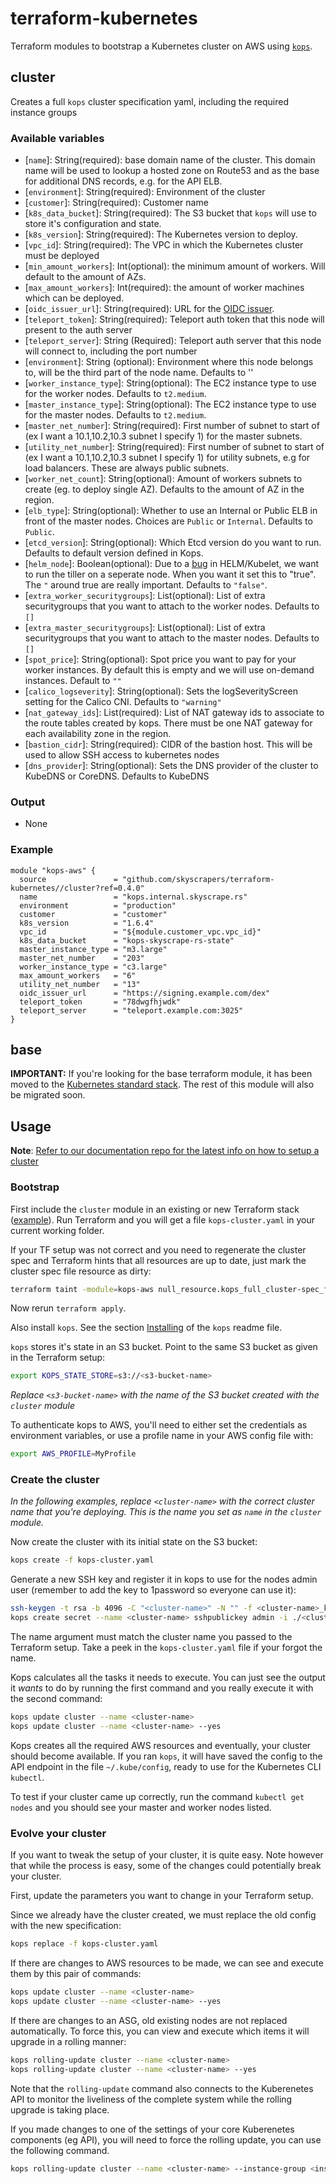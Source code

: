 # terraform-kubernetes

Terraform modules to bootstrap a Kubernetes cluster on AWS using [`kops`](https://github.com/kubernetes/kops).

## cluster

Creates a full `kops` cluster specification yaml, including the required instance groups

### Available variables

* [`name`]: String(required): base domain name of the cluster. This domain name will be used to lookup a hosted zone on Route53 and as the base for additional DNS records, e.g. for the API ELB.
* [`environment`]: String(required): Environment of the cluster
* [`customer`]: String(required): Customer name
* [`k8s_data_bucket`]: String(required): The S3 bucket that `kops` will use to store it's configuration and state.
* [`k8s_version`]: String(required): The Kubernetes version to deploy.
* [`vpc_id`]: String(required): The VPC in which the Kubernetes cluster must be deployed
* [`min_amount_workers`]: Int(optional): the minimum amount of workers. Will default to the amount of AZs.
* [`max_amount_workers`]: Int(required): the amount of worker machines which can be deployed.
* [`oidc_issuer_url`]: String(required): URL for the [OIDC issuer](https://kubernetes.io/docs/admin/authentication/#openid-connect-tokens).
* [`teleport_token`]: String(required): Teleport auth token that this node will present to the auth server
* [`teleport_server`]: String (Required): Teleport auth server that this node will connect to, including the port number
* [`environment`]: String (optional): Environment where this node belongs to, will be the third part of the node name. Defaults to ''
* [`worker_instance_type`]: String(optional): The EC2 instance type to use for the worker nodes. Defaults to `t2.medium`.
* [`master_instance_type`]: String(optional): The EC2 instance type to use for the master nodes. Defaults to `t2.medium`.
* [`master_net_number`]: String(required): First number of subnet to start of (ex I want a 10.1,10.2,10.3 subnet I specify 1) for the master subnets.
* [`utility_net_number`]: String(required): First number of subnet to start of (ex I want a 10.1,10.2,10.3 subnet I specify 1) for utility subnets, e.g for load balancers. These are always public subnets.
* [`worker_net_count`]: String(optional): Amount of workers subnets to create (eg. to deploy single AZ). Defaults to the amount of AZ in the region.
* [`elb_type`]: String(optional): Whether to use an Internal or Public ELB in front of the master nodes. Choices are `Public` or `Internal`. Defaults to `Public`.
* [`etcd_version`]: String(optional): Which Etcd version do you want to run. Defaults to default version defined in Kops.
* [`helm_node`]: Boolean(optional): Due to a [bug](https://github.com/kubernetes/helm/issues/3121) in HELM/Kubelet, we want to run the tiller on a seperate node. When you want it set this to "true". The `"` around true are really important. Defaults to `"false"`.
* [`extra_worker_securitygroups`]: List(optional): List of extra securitygroups that you want to attach to the worker nodes. Defaults to `[]`
* [`extra_master_securitygroups`]: List(optional): List of extra securitygroups that you want to attach to the master nodes. Defaults to `[]`
* [`spot_price`]: String(optional): Spot price you want to pay for your worker instances. By default this is empty and we will use on-demand instances. Default to `""`
* [`calico_logseverity`]: String(optional): Sets the logSeverityScreen setting for the Calico CNI. Defaults to `"warning"`
* [`nat_gateway_ids`]: List(required): List of NAT gateway ids to associate to the route tables created by kops. There must be one NAT gateway for each availability zone in the region.
* [`bastion_cidr`]: String(required): CIDR of the bastion host. This will be used to allow SSH access to kubernetes nodes
* [`dns_provider`]: String(optional): Sets the DNS provider of the cluster to KubeDNS or CoreDNS. Defaults to KubeDNS

### Output

* None

### Example

```hcl
module "kops-aws" {
  source               = "github.com/skyscrapers/terraform-kubernetes//cluster?ref=0.4.0"
  name                 = "kops.internal.skyscrape.rs"
  environment          = "production"
  customer             = "customer"
  k8s_version          = "1.6.4"
  vpc_id               = "${module.customer_vpc.vpc_id}"
  k8s_data_bucket      = "kops-skyscrape-rs-state"
  master_instance_type = "m3.large"
  master_net_number    = "203"
  worker_instance_type = "c3.large"
  max_amount_workers   = "6"
  utility_net_number   = "13"
  oidc_issuer_url      = "https://signing.example.com/dex"
  teleport_token       = "78dwgfhjwdk"
  teleport_server      = "teleport.example.com:3025"
}
```

## base

**IMPORTANT:** If you're looking for the base terraform module, it has been moved to the [Kubernetes standard stack](https://github.com/skyscrapers/kubernetes-stack). The rest of this module will also be migrated soon.

## Usage

**Note**: [Refer to our documentation repo for the latest info on how to setup a cluster](https://github.com/skyscrapers/internal-documentation/tree/master/services/kubernetes/setup.md)

### Bootstrap

First include the `cluster` module in an existing or new Terraform stack ([example](#example)). Run Terraform and you will get a file `kops-cluster.yaml` in your current working folder.

If your TF setup was not correct and you need to regenerate the cluster spec and Terraform hints that all resources are up to date, just mark the cluster spec file resource as dirty:

```sh
terraform taint -module=kops-aws null_resource.kops_full_cluster-spec_file
```

Now rerun `terraform apply`.

Also install `kops`. See the section [Installing](https://github.com/kubernetes/kops#installing) of the `kops` readme file.

`kops` stores it's state in an S3 bucket. Point to the same S3 bucket as given in the Terraform setup:

```sh
export KOPS_STATE_STORE=s3://<s3-bucket-name>
```

*Replace `<s3-bucket-name>` with the name of the S3 bucket created with the `cluster` module*

To authenticate kops to AWS, you'll need to either set the credentials as environment variables, or use a profile name in your AWS config file with:

```sh
export AWS_PROFILE=MyProfile
```

### Create the cluster

*In the following examples, replace `<cluster-name>` with the correct cluster name that you're deploying. This is the name you set as `name` in the `cluster` module.*

Now create the cluster with its initial state on the S3 bucket:

```sh
kops create -f kops-cluster.yaml
```

Generate a new SSH key and register it in kops to use for the nodes admin user (remember to add the key to 1password so everyone can use it):

```sh
ssh-keygen -t rsa -b 4096 -C "<cluster-name>" -N "" -f <cluster-name>_key
kops create secret --name <cluster-name> sshpublickey admin -i ./<cluster-name>_key.pub
```

The name argument must match the cluster name you passed to the Terraform setup. Take a peek in the `kops-cluster.yaml` file if your forgot the name.

Kops calculates all the tasks it needs to execute. You can just see the output it *wants* to do by running the first command and you really execute it with the second command:

```sh
kops update cluster --name <cluster-name>
kops update cluster --name <cluster-name> --yes
```

Kops creates all the required AWS resources and eventually, your cluster should become available. If you ran `kops`, it will have saved the config to the API endpoint in the file `~/.kube/config`, ready to use for the Kubernetes CLI `kubectl`.

To test if your cluster came up correctly, run the command `kubectl get nodes` and you should see your master and worker nodes listed.

### Evolve your cluster

If you want to tweak the setup of your cluster, it is quite easy. Note however that while the process is easy, some of the changes could potentially break your cluster.

First, update the parameters you want to change in your Terraform setup.

Since we already have the cluster created, we must replace the old config with the new specification:

```sh
kops replace -f kops-cluster.yaml
```

If there are changes to AWS resources to be made, we can see and execute them by this pair of commands:

```sh
kops update cluster --name <cluster-name>
kops update cluster --name <cluster-name> --yes
```

If there are changes to an ASG, old existing nodes are not replaced automatically. To force this, you can view and execute which items it will upgrade in a rolling manner:

```sh
kops rolling-update cluster --name <cluster-name>
kops rolling-update cluster --name <cluster-name> --yes
```

Note that the `rolling-update` command also connects to the Kuberenetes API to monitor the liveliness of the complete system while the rolling upgrade is taking place.

If you made changes to one of the settings of your core Kuberenetes components (eg API), you will need to force the rolling update, you can use the following command.

```sh
kops rolling-update cluster --name <cluster-name> --instance-group <instance-group-name> --force --yes
```

